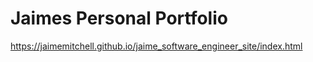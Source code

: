 # Jaimes Personal Portfolio

https://jaimemitchell.github.io/jaime_software_engineer_site/index.html
